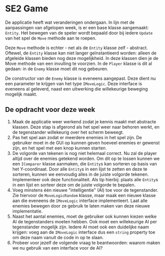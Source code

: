 # SE2 Game

De applicatie heeft wat veranderingen ondergaan. In lijn met de aanpassingen
van afgelopen week, is er een base klasse aangemaakt: `Entity`. Het bewegen
van de speler wordt bepaald door bij iedere `Update` van het spel de `Move`
methode aan te roepen.

Deze `Move` methode is echter - net als de `Entity` klasse zelf - abstract.
Oftewel, de `Entity` klasse kan niet langer geïnstantieerd worden: alleen de
afgeleide klassen bieden nog deze mogelijkheid. In deze klassen dien je de
Move methode van een invulling te voorzien. In de `Player` klasse is dit al
gedaan: in de `Enemy` klasse moet dit nog gebeuren.

De constructor van de `Enemy` klasse is eveneens aangepast. Deze dient nu een
parameter te krijgen van het type `IMoveLogic`. Deze interface is eveneens al
geleverd, naast een uitwerking die willekeurige beweging mogelijk maakt.

## De opdracht voor deze week

 1. Maak de applicatie weer werkend zodat je kennis maakt met abstracte
    klassen. Deze stap is afgerond als het spel weer naar behoren werkt, en de
    tegenstander willekeurig over het scherm beweegt.
 1. Pas het spel aan zodat er meerdere enemies in het spel zijn. De gebruiker
    moet in de GUI op kunnen geven hoeveel enemies er gewenst zijn, en het
    spel met een knop kunnen starten.
 1. De volgorde van tekenen is nog niet helemaal correct. Nu zal de player
    altijd over de enemies getekend worden. Om dit op te lossen kunnen we een
    `IComparer` klasse aanmaken, die `Entity`s kan sorteren op basis van het
    Y-coordinaat. Door alle `Entity`s in een lijst te zetten en deze te
    sorteren, kunnen we eenvoudig alles in de juiste volgorde tekenen.
    Implementeer ook deze functionaliteit. Als tip hierbij: plaats alle
    `Entity`s in een lijst en sorteer deze om de juiste volgorde te bepalen.
 1. Voeg minstens één nieuwe "intelligentie" (AI) toe voor de tegenstander.
    Zie hiervoor de `MoveLogicRandom` klasse, maar maak een nieuwe klasse aan
    die eveneens de `IMoveLogic` interface implementeert. Laat alle enemies
    bewegen door ze gebruik te laten maken van deze nieuwe implementatie.
 1. Naast het aantal enemies, moet de gebruiker ook kunnen kiezen welke AI de
    tegenstanders moeten hebben. Ook moet een willekeurige AI per tegenstander
    mogelijk zijn. Iedere AI moet ook een duidelijke naam krijgen: voeg aan de
    `IMoveLogic` interface dus een `string` property toe om deze naam vanuit de
    code in op te slaan.
 1. Probeer voor jezelf de volgende vraag te beantwoorden: waarom maken we nu
    gebruik van een interface voor de AI?

